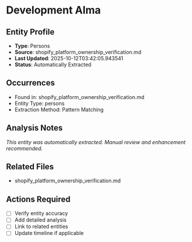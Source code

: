 # Development Alma

## Entity Profile
- **Type**: Persons
- **Source**: shopify_platform_ownership_verification.md
- **Last Updated**: 2025-10-12T03:42:05.943541
- **Status**: Automatically Extracted

## Occurrences
- Found in: shopify_platform_ownership_verification.md
- Entity Type: persons
- Extraction Method: Pattern Matching

## Analysis Notes
*This entity was automatically extracted. Manual review and enhancement recommended.*

## Related Files
- shopify_platform_ownership_verification.md

## Actions Required
- [ ] Verify entity accuracy
- [ ] Add detailed analysis
- [ ] Link to related entities
- [ ] Update timeline if applicable
